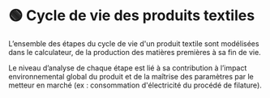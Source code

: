 # 🟢 Cycle de vie des produits textiles

L’ensemble des étapes du cycle de vie d'un produit textile sont modélisées dans le calculateur, de la production des matières premières à sa fin de vie.&#x20;

Le niveau d’analyse de chaque étape est lié à sa contribution à l’impact environnemental global du produit et de la maîtrise des paramètres par le metteur en marché (ex : consommation d'électricité du procédé de filature).

